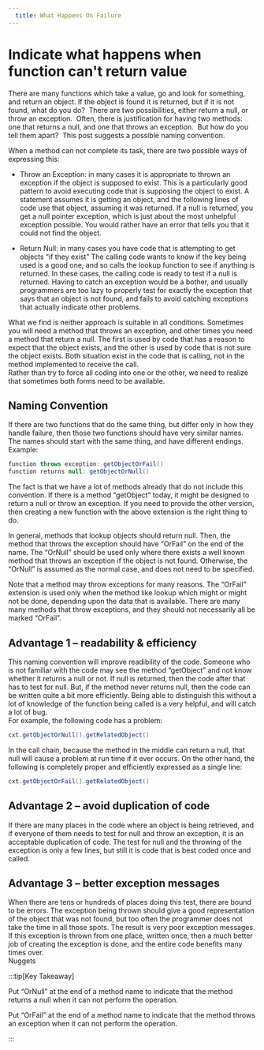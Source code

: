 ```yaml
---
  title: What Happens On Failure
---
```

#  Indicate what happens when function can't return value

There are many functions which take a value, go and look for something, and return an object. If the object is found it is returned, but if it is not found, what do you do?  There are two possibilities, either return a null, or throw an exception.  Often, there is justification for having two methods: one that returns a null, and one that throws an exception.  But how do you tell them apart?  This post suggests a possible naming convention.  

When a method can not complete its task, there are two possible ways of expressing this:

*   Throw an Exception: in many cases it is appropriate to thrown an exception if the object is supposed to exist. This is a particularly good pattern to avoid executing code that is supposing the object to exist. A statement assumes it is getting an object, and the following lines of code use that object, assuming it was returned. If a null is returned, you get a null pointer exception, which is just about the most unhelpful exception possible. You would rather have an error that tells you that it could not find the object.

*   Return Null: in many cases you have code that is attempting to get objects “if they exist” The calling code wants to know if the key being used is a good one, and so calls the lookup function to see if anything is returned. In these cases, the calling code is ready to test if a null is returned. Having to catch an exception would be a bother, and usually programmers are too lazy to properly test for exactly the exception that says that an object is not found, and fails to avoid catching exceptions that actually indicate other problems.

What we find is neither approach is suitable in all conditions. Sometimes you will need a method that throws an exception, and other times you need a method that return a null. The first is used by code that has a reason to expect that the object exists, and the other is used by code that is not sure the object exists. Both situation exist in the code that is calling, not in the method implemented to receive the call.  
Rather than try to force all coding into one or the other, we need to realize that sometimes both forms need to be available.

## Naming Convention

If there are two functions that do the same thing, but differ only in how they handle failure, then those two functions should have very similar names. The names should start with the same thing, and have different endings.  
Example:

```java
function throws exception: getObjectOrFail()
function returns null: getObjectOrNull()
```

The fact is that we have a lot of methods already that do not include this convention. If there is a method “getObject” today, it might be designed to return a null or throw an exception. If you need to provide the other version, then creating a new function with the above extension is the right thing to do.  

In general, methods that lookup objects should return null. Then, the method that throws the exception should have “OrFail” on the end of the name. The “OrNull” should be used only where there exists a well known method that throws an exception if the object is not found. Otherwise, the “OrNull” is assumed as the normal case, and does not need to be specified.  

Note that a method may throw exceptions for many reasons. The “OrFail” extension is used only when the method like lookup which might or might not be done, depending upon the data that is available. There are many many methods that throw exceptions, and they should not necessarily all be marked “OrFail”.

## Advantage 1 – readability & efficiency

This naming convention will improve readibility of the code. Someone who is not familiar with the code may see the method “getObject” and not know whether it returns a null or not. If null is returned, then the code after that has to test for null. But, if the method never returns null, then the code can be written quite a bit more efficiently. Being able to distinguish this without a lot of knowledge of the function being called is a very helpful, and will catch a lot of bug.  
For example, the following code has a problem:

```java
cxt.getObjectOrNull().getRelatedObject()
```


In the call chain, because the method in the middle can return a null, that null will cause a problem at run time if it ever occurs. On the other hand, the following is completely proper and efficiently expressed as a single line:

```java
cxt.getObjectOrFail().getRelatedObject()
```


## Advantage 2 – avoid duplication of code

If there are many places in the code where an object is being retrieved, and if everyone of them needs to test for null and throw an exception, it is an acceptable duplication of code. The test for null and the throwing of the exception is only a few lines, but still it is code that is best coded once and called.

## Advantage 3 – better exception messages

When there are tens or hundreds of places doing this test, there are bound to be errors. The exception being thrown should give a good representation of the object that was not found, but too often the programmer does not take the time in all those spots. The result is very poor exception messages. If this exception is thrown from one place, written once, then a much better job of creating the exception is done, and the entire code benefits many times over.  
Nuggets

:::tip[Key Takeaway]

Put “OrNull” at the end of a method name to indicate that the method returns a null when it can not perform the operation.  

Put “OrFail” at the end of a method name to indicate that the method throws an exception when it can not perform the operation.

:::